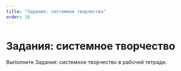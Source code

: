 ```yaml
---
title: "Задания: системное творчество"
order: 16
---
```


# Задания: системное творчество

Выполните Задания: системное творчество в рабочей тетради.